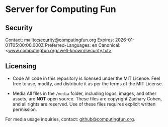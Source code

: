 # Server for Computing Fun

## Security

Contact: mailto:security@computingfun.org
Expires: 2026-01-01T05:00:00.000Z
Preferred-Languages: en
Canonical: <www.computingfun.org/.well-known/security.txt>

## Licensing

- Code
All code in this repository is licensed under the MIT License. Feel free to use, modify, and distribute it as per the terms of the MIT License.

- Media
All files in the `/media` folder, including logos, images, and other assets, are **NOT** open source. These files are copyright Zachary Cohen, and all rights are reserved. Use of these files requires explicit written permission.

For media usage inquiries, contact: <github@computingfun.org>.
